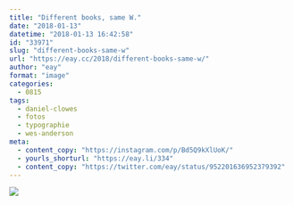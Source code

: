 ```yaml
---
title: "Different books, same W."
date: "2018-01-13"
datetime: "2018-01-13 16:42:58"
id: "33971"
slug: "different-books-same-w"
url: "https://eay.cc/2018/different-books-same-w/"
author: "eay"
format: "image"
categories:
  - 0815
tags:
  - daniel-clowes
  - fotos
  - typographie
  - wes-anderson
meta:
  - content_copy: "https://instagram.com/p/Bd5Q9kXlUoK/"
  - yourls_shorturl: "https://eay.li/334"
  - content_copy: "https://twitter.com/eay/status/952201636952379392"
---
```


![](https://eay.cc/uploads/2018/same-w.jpeg)
